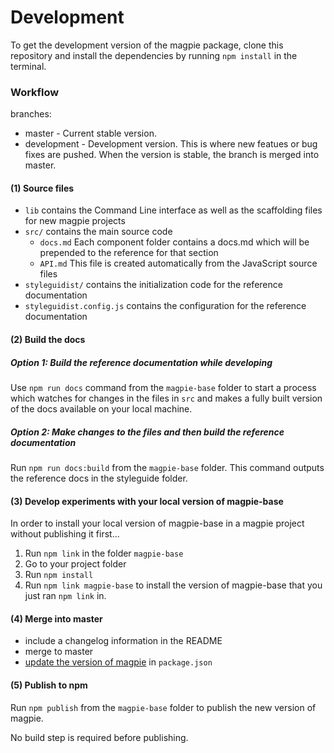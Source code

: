 # Development 

To get the development version of the magpie package, clone this repository and install the dependencies by running `npm install` in the terminal.

### Workflow

branches:

- master - Current stable version.
- development - Development version. This is where new featues or bug fixes are pushed. When the version is stable, the branch is merged into master.

#### (1) Source files

- `lib` contains the Command Line interface as well as the scaffolding files for new magpie projects
- `src/` contains the main source code
    - `docs.md` Each component folder contains a docs.md which will be prepended to the reference for that section
    - `API.md` This file is created automatically from the JavaScript source files
- `styleguidist/` contains the initialization code for the reference documentation
- `styleguidist.config.js` contains the configuration for the reference documentation

#### (2) Build the docs

##### Option 1: Build the reference documentation while developing

Use `npm run docs` command from the `magpie-base` folder to start a process which watches for changes in the files in `src` and makes a fully built version of the docs available on your local machine.

##### Option 2: Make changes to the files and then build the reference documentation

Run `npm run docs:build` from the `magpie-base` folder. This command outputs the reference docs in the styleguide folder.

#### (3) Develop experiments with your local version of magpie-base

In order to install your local version of magpie-base in a magpie project without publishing it first...

1. Run `npm link` in the folder `magpie-base`
2. Go to your project folder
3. Run `npm install`
4. Run `npm link magpie-base` to install the version of magpie-base that you just ran `npm link` in.

#### (4) Merge into master
- include a changelog information in the README
- merge to master
- [update the version of magpie](https://docs.npmjs.com/about-semantic-versioning) in `package.json`

#### (5) Publish to npm

Run `npm publish` from the `magpie-base` folder to publish the new version of magpie.

No build step is required before publishing.

